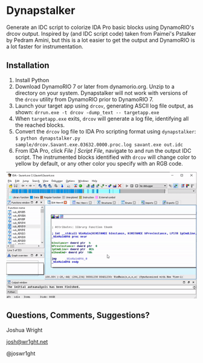 # Dynapstalker

Generate an IDC script to colorize IDA Pro basic blocks using DynamoRIO's drcov output. Inspired by (and IDC script code) taken from Paimei's Pstalker by Pedram Amini, but this is a lot easier to get the output and DynamoRIO is a lot faster for instrumentation.

## Installation

1. Install Python
2. Download DynamoRIO 7 or later from dynamorio.org. Unzip to a directory on your system. Dynapstalker will not work with versions of the `drcov` utility from DynamoRIO prior to DynamoRIO 7.
3. Launch your target app using `drcov`, generating ASCII log file output, as shown: `drrun.exe -t drcov -dump_text -- targetapp.exe `
4. When `targetapp.exe` exits, `drcov` will generate a log file, identifying all the reached blocks.
5. Convert the `drcov` log file to IDA Pro scripting format using `dynapstalker`: `$ python dynapstalker.py sample/drcov.Savant.exe.03632.0000.proc.log savant.exe out.idc`
6. From IDA Pro, click _File | Script File_, navigate to and run the output IDC script. The instrumented blocks identified with `drcov` will change color to yellow by default, or any other color you specify with an RGB code.

![](idascript-dynapstalker.gif)

## Questions, Comments, Suggestions?

Joshua Wright

josh@wr1ght.net

@joswr1ght
